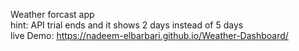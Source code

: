 Weather forcast app
</br>
hint: API trial ends and it shows 2 days instead of 5 days
</br>
live Demo: https://nadeem-elbarbari.github.io/Weather-Dashboard/
